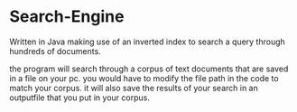 # Search-Engine
Written in Java making use of an inverted index to search a query through hundreds of documents.

the program will search through a corpus of text documents that are saved in a file on your pc. 
you would have to modify the file path in the code to match your corpus. 
it will also save the results of your search in an outputfile that you put in your corpus.
